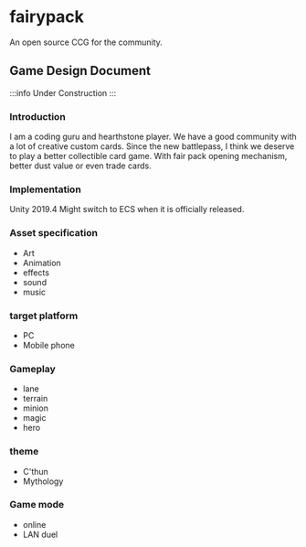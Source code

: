 # fairypack
An open source CCG for the community.

## Game Design Document

:::info
Under Construction
:::

### Introduction
I am a coding guru and hearthstone player. We have a good community with a lot of creative custom cards. Since the new battlepass, I think we deserve to play a better collectible card game. With fair pack opening mechanism, better dust value or even trade cards.

### Implementation
Unity 2019.4
Might switch to ECS when it is officially released.

### Asset specification
- Art
- Animation
- effects
- sound
- music

### target platform
- PC
- Mobile phone

### Gameplay
- lane
- terrain
- minion
- magic
- hero

### theme
- C'thun
- Mythology

### Game mode
- online
- LAN duel
